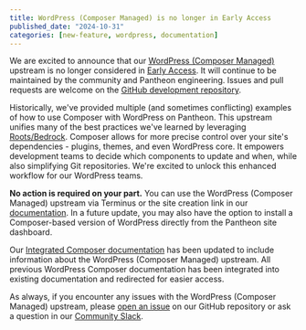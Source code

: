 ```yaml
---
title: WordPress (Composer Managed) is no longer in Early Access
published_date: "2024-10-31"
categories: [new-feature, wordpress, documentation]
---
```


We are excited to announce that our [WordPress (Composer Managed)](https://github.com/pantheon-systems/wordpress-composer-managed) upstream is no longer considered in [Early Access](/guides/support/early-access). It will continue to be maintained by the community and Pantheon engineering. Issues and pull requests are welcome on the [GitHub development repository](https://github.com/pantheon-systems/wordpress-composer-managed).

Historically, we've provided multiple (and sometimes conflicting) examples of how to use Composer with WordPress on Pantheon. This upstream unifies many of the best practices we've learned by leveraging [Roots/Bedrock](https://roots.io/bedrock/). Composer allows for more precise control over your site's dependencies - plugins, themes, and even WordPress core. It empowers development teams to decide which components to update and when, while also simplifying Git repositories. We're excited to unlock this enhanced workflow for our WordPress teams.

**No action is required on your part.** You can use the WordPress (Composer Managed) upstream via Terminus or the site creation link in our [documentation](/guides/integrated-composer/create#wordpress-with-integrated-composer-and-bedrock). In a future update, you may also have the option to install a Composer-based version of WordPress directly from the Pantheon site dashboard.

Our [Integrated Composer documentation](/guides/integrated-composer) has been updated to include information about the WordPress (Composer Managed) upstream. All previous WordPress Composer documentation has been integrated into existing documentation and redirected for easier access.

As always, if you encounter any issues with the WordPress (Composer Managed) upstream, please [open an issue](https://github.com/pantheon-systems/wordpress-composer-managed/issues) on our GitHub repository or ask a question in our [Community Slack](https://slackin.pantheon.io/).
